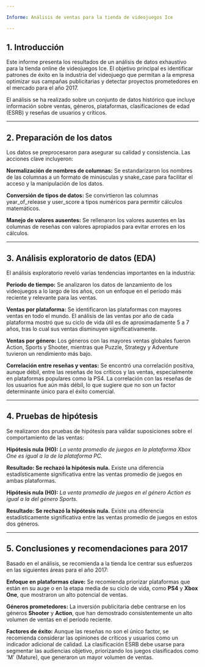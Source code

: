 ```yaml
---

Informe: Análisis de ventas para la tienda de videojuegos Ice

---
```


## 1. Introducción

Este informe presenta los resultados de un análisis de datos exhaustivo para la tienda online de videojuegos Ice. El objetivo principal es identificar patrones de éxito en la industria del videojuego que permitan a la empresa optimizar sus campañas publicitarias y detectar proyectos prometedores en el mercado para el año 2017.

El análisis se ha realizado sobre un conjunto de datos histórico que incluye información sobre ventas, géneros, plataformas, clasificaciones de edad (ESRB) y reseñas de usuarios y críticos.

---

## 2. Preparación de los datos
Los datos se preprocesaron para asegurar su calidad y consistencia. Las acciones clave incluyeron:

**Normalización de nombres de columnas:** Se estandarizaron los nombres de las columnas a un formato de minúsculas y snake_case para facilitar el acceso y la manipulación de los datos.

**Conversión de tipos de datos:** Se convirtieron las columnas year_of_release y user_score a tipos numéricos para permitir cálculos matemáticos.

**Manejo de valores ausentes:** Se rellenaron los valores ausentes en las columnas de reseñas con valores apropiados para evitar errores en los cálculos.

---

## 3. Análisis exploratorio de datos (EDA)
El análisis exploratorio reveló varias tendencias importantes en la industria:

**Periodo de tiempo:** Se analizaron los datos de lanzamiento de los videojuegos a lo largo de los años, con un enfoque en el período más reciente y relevante para las ventas.

**Ventas por plataforma:** Se identificaron las plataformas con mayores ventas en todo el mundo. El análisis de las ventas por año de cada plataforma mostró que su ciclo de vida útil es de aproximadamente 5 a 7 años, tras lo cual sus ventas disminuyen significativamente.

**Ventas por género:** Los géneros con las mayores ventas globales fueron Action, Sports y Shooter, mientras que Puzzle, Strategy y Adventure tuvieron un rendimiento más bajo.

**Correlación entre reseñas y ventas:** Se encontró una correlación positiva, aunque débil, entre las reseñas de los críticos y las ventas, especialmente en plataformas populares como la PS4. La correlación con las reseñas de los usuarios fue aún más débil, lo que sugiere que no son un factor determinante único para el éxito comercial.

---

## 4. Pruebas de hipótesis
Se realizaron dos pruebas de hipótesis para validar suposiciones sobre el comportamiento de las ventas:

**Hipótesis nula (H0):** *La venta promedio de juegos en la plataforma Xbox One es igual a la de la plataforma PC.*

**Resultado: Se rechazó la hipótesis nula.** Existe una diferencia estadísticamente significativa entre las ventas promedio de juegos en ambas plataformas.

**Hipótesis nula (H0):** *La venta promedio de juegos en el género Action es igual a la del género Sports.*

**Resultado: Se rechazó la hipótesis nula.** Existe una diferencia estadísticamente significativa entre las ventas promedio de juegos en estos dos géneros.

---

## 5. Conclusiones y recomendaciones para 2017
Basado en el análisis, se recomienda a la tienda Ice centrar sus esfuerzos en las siguientes áreas para el año 2017:

**Enfoque en plataformas clave:** Se recomienda priorizar plataformas que están en su auge o en la etapa media de su ciclo de vida, como **PS4** y **Xbox One**, que mostraron un alto potencial de ventas.

**Géneros prometedores:** La inversión publicitaria debe centrarse en los géneros **Shooter** y **Action**, que han demostrado consistentemente un alto volumen de ventas en el período reciente.

**Factores de éxito:** Aunque las reseñas no son el único factor, se recomienda considerar las opiniones de críticos y usuarios como un indicador adicional de calidad. La clasificación ESRB debe usarse para segmentar las audiencias objetivo, priorizando los juegos clasificados como 'M' (Mature), que generaron un mayor volumen de ventas.